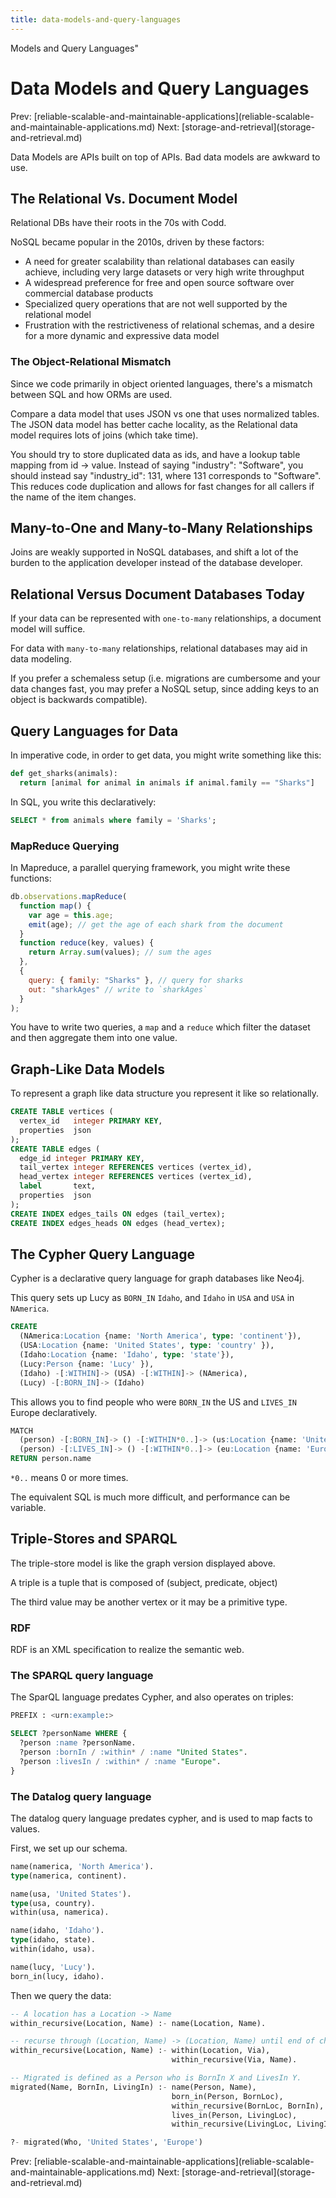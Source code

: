 ```yaml
---
title: data-models-and-query-languages
---
```


Models and Query Languages\"

# Data Models and Query Languages

Prev:
\[reliable-scalable-and-maintainable-applications](reliable-scalable-and-maintainable-applications.md)
Next:
\[storage-and-retrieval](storage-and-retrieval.md)

Data Models are APIs built on top of APIs. Bad data models are awkward
to use.

## The Relational Vs. Document Model

Relational DBs have their roots in the 70s with Codd.

NoSQL became popular in the 2010s, driven by these factors:

- A need for greater scalability than relational databases can easily
  achieve, including very large datasets or very high write throughput
- A widespread preference for free and open source software over
  commercial database products
- Specialized query operations that are not well supported by the
  relational model
- Frustration with the restrictiveness of relational schemas, and a
  desire for a more dynamic and expressive data model

### The Object-Relational Mismatch

Since we code primarily in object oriented languages, there\'s a
mismatch between SQL and how ORMs are used.

Compare a data model that uses JSON vs one that uses normalized tables.
The JSON data model has better cache locality, as the Relational data
model requires lots of joins (which take time).

You should try to store duplicated data as ids, and have a lookup table
mapping from id -\> value. Instead of saying \"industry\": \"Software\",
you should instead say \"industry_id\": 131, where 131 corresponds to
\"Software\". This reduces code duplication and allows for fast changes
for all callers if the name of the item changes.

## Many-to-One and Many-to-Many Relationships

Joins are weakly supported in NoSQL databases, and shift a lot of the
burden to the application developer instead of the database developer.

## Relational Versus Document Databases Today

If your data can be represented with `one-to-many` relationships, a
document model will suffice.

For data with `many-to-many` relationships, relational databases may aid
in data modeling.

If you prefer a schemaless setup (i.e. migrations are cumbersome and
your data changes fast, you may prefer a NoSQL setup, since adding keys
to an object is backwards compatible).

## Query Languages for Data

In imperative code, in order to get data, you might write something like
this:

```py
def get_sharks(animals):
  return [animal for animal in animals if animal.family == "Sharks"]
```

In SQL, you write this declaratively:

```sql
SELECT * from animals where family = 'Sharks';
```

### MapReduce Querying

In Mapreduce, a parallel querying framework, you might write these
functions:

```js
db.observations.mapReduce(
  function map() {
    var age = this.age;
    emit(age); // get the age of each shark from the document
  }
  function reduce(key, values) {
    return Array.sum(values); // sum the ages
  },
  {
    query: { family: "Sharks" }, // query for sharks
    out: "sharkAges" // write to `sharkAges`
  }
);
```

You have to write two queries, a `map` and a `reduce` which filter the
dataset and then aggregate them into one value.

## Graph-Like Data Models

To represent a graph like data structure you represent it like so
relationally.

```sql
CREATE TABLE vertices (
  vertex_id   integer PRIMARY KEY,
  properties  json
);
CREATE TABLE edges (
  edge_id integer PRIMARY KEY,
  tail_vertex integer REFERENCES vertices (vertex_id),
  head_vertex integer REFERENCES vertices (vertex_id),
  label       text,
  properties  json
);
CREATE INDEX edges_tails ON edges (tail_vertex);
CREATE INDEX edges_heads ON edges (head_vertex);
```

## The Cypher Query Language

Cypher is a declarative query language for graph databases like Neo4j.

This query sets up Lucy as `BORN_IN` `Idaho`, and `Idaho` in `USA` and
`USA` in `NAmerica`.

```sql
CREATE
  (NAmerica:Location {name: 'North America', type: 'continent'}),
  (USA:Location {name: 'United States', type: 'country' }),
  (Idaho:Location {name: 'Idaho', type: 'state'}),
  (Lucy:Person {name: 'Lucy' }),
  (Idaho) -[:WITHIN]-> (USA) -[:WITHIN]-> (NAmerica),
  (Lucy) -[:BORN_IN]-> (Idaho)
```

This allows you to find people who were `BORN_IN` the US and `LIVES_IN`
Europe declaratively.

```sql
MATCH
  (person) -[:BORN_IN]-> () -[:WITHIN*0..]-> (us:Location {name: 'United States'})
  (person) -[:LIVES_IN]-> () -[:WITHIN*0..]-> (eu:Location {name: 'Europe' })
RETURN person.name
```

`*0..` means 0 or more times.

The equivalent SQL is much more difficult, and performance can be
variable.

## Triple-Stores and SPARQL

The triple-store model is like the graph version displayed above.

A triple is a tuple that is composed of (subject, predicate, object)

The third value may be another vertex or it may be a primitive type.

### RDF

RDF is an XML specification to realize the semantic web.

### The SPARQL query language

The SparQL language predates Cypher, and also operates on triples:

```sql
PREFIX : <urn:example:>

SELECT ?personName WHERE {
  ?person :name ?personName.
  ?person :bornIn / :within* / :name "United States".
  ?person :livesIn / :within* / :name "Europe".
}
```

### The Datalog query language

The datalog query language predates cypher, and is used to map facts to
values.

First, we set up our schema.

```sql
name(namerica, 'North America').
type(namerica, continent).

name(usa, 'United States').
type(usa, country).
within(usa, namerica).

name(idaho, 'Idaho').
type(idaho, state).
within(idaho, usa).

name(lucy, 'Lucy').
born_in(lucy, idaho).
```

Then we query the data:

```sql
-- A location has a Location -> Name
within_recursive(Location, Name) :- name(Location, Name).

-- recurse through (Location, Name) -> (Location, Name) until end of chain.
within_recursive(Location, Name) :- within(Location, Via),
                                    within_recursive(Via, Name).

-- Migrated is defined as a Person who is BornIn X and LivesIn Y.
migrated(Name, BornIn, LivingIn) :- name(Person, Name),
                                    born_in(Person, BornLoc),
                                    within_recursive(BornLoc, BornIn),
                                    lives_in(Person, LivingLoc),
                                    within_recursive(LivingLoc, LivingIn).

?- migrated(Who, 'United States', 'Europe')
```

Prev:
\[reliable-scalable-and-maintainable-applications](reliable-scalable-and-maintainable-applications.md)
Next:
\[storage-and-retrieval](storage-and-retrieval.md)
